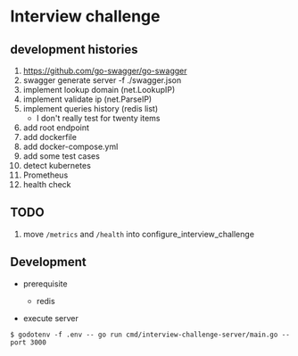 # Interview challenge

## development histories
1. https://github.com/go-swagger/go-swagger
2. swagger generate server -f ./swagger.json
3. implement lookup domain (net.LookupIP)
4. implement validate ip (net.ParseIP)
5. implement queries history (redis list)
   - I don't really test for twenty items
6. add root endpoint
7. add dockerfile
8. add docker-compose.yml
9. add some test cases
10. detect kubernetes
11. Prometheus
12. health check

## TODO
1. move `/metrics` and `/health` into configure_interview_challenge

## Development

* prerequisite
   - redis

* execute server

```
$ godotenv -f .env -- go run cmd/interview-challenge-server/main.go --port 3000
```